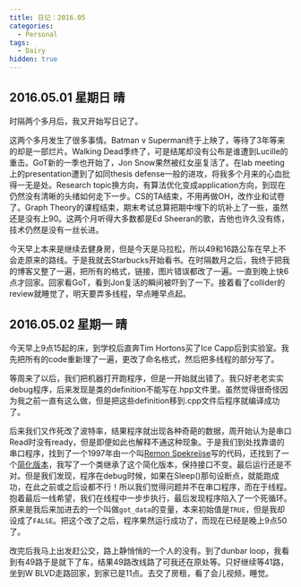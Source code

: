 ```yaml
---
title: 日记：2016.05
categories: 
  - Personal
tags:
  - Dairy
hidden: true
---
```


## 2016.05.01 星期日 晴
时隔两个多月后，我又开始写日记了。

这两个多月发生了很多事情。Batman v Superman终于上映了，等待了3年等来的却是一部烂片。Walking Dead季终了，可是结尾却没有公布是谁遭到Lucille的重击。GoT新的一季也开始了，Jon Snow果然被红女巫复活了。在lab meeting上的presentation遭到了如同thesis defense一般的进攻，将我多个月来的心血批得一无是处。Research topic换方向，有算法优化变成application方向，到现在仍然没有清晰的头绪如何走下一步。CS的TA结束，不用再做OH，改作业和试卷了。Graph Theory的课程结束，期末考试总算把期中埋下的坑补上了一些，虽然还是没有上90。这两个月听得大多数都是Ed Sheeran的歌，吉他也许久没有练，技术仍然是没有一丝长进。

今天早上本来是继续去健身房，但是今天是马拉松，所以49和16路公车在早上不会走原来的路线。于是我就去Starbucks开始看书。在时隔数月之后，我终于把我的博客又整了一遍，把所有的格式，链接，图片错误都改了一遍。一直到晚上快6点才回家。回家看GoT，看到Jon复活的瞬间被吓到了一下。接着看了collider的review就睡觉了，明天要弄多线程，早点睡早点起。

## 2016.05.02 星期一 晴
今天早上9点15起的床，到学校后直奔Tim Hortons买了Ice Capp后到实验室。我先把所有的code重新理了一遍，更改了命名格式，然后把多线程的部分写了。

等周来了以后，我们把机器打开跑程序，但是一开始就出错了。我只好老老实实debug程序，后来发现是类的definition不能写在.hpp文件里。虽然觉得很奇怪因为我之前一直有这么做，但是把这些definition移到.cpp文件后程序就编译成功了。

后来我们又作死改了波特率，结果程序就出现各种奇葩的数据，周开始认为是串口Read时没有ready，但是即便如此也解释不通这种现象。于是我们到处找靠谱的串口程序，找到了一个1997年由一个叫[Remon Spekreijse](http://www.codeguru.com/cpp/i-n/network/serialcommunications/article.php/c2483/A-communication-class-for-serial-port.htm)写的代码，还找到了一个[简化版本](http://www.codeguru.com/cpp/i-n/network/serialcommunications/article.php/c2503/CSerial--A-C-Class-for-Serial-Communications.htm)，我写了一个类继承了这个简化版本，保持接口不变。最后运行还是不对。但是我们发现，程序在debug时候，如果在Sleep()那句设断点，就能跑成功，在此之前或之后设都不行！所以我们觉得问题并不在串口程序，而在于线程。抱着最后一线希望，我们在线程中一步步执行，最后发现程序陷入了一个死循环。原来是我后来加进去的一个叫做`got_data`的变量，本来初始值是`TRUE`，但是我却设成了`FALSE`。把这个改了之后，程序果然运行成功了，而现在已经是晚上9点50了。

改完后我马上出发赶公交，路上静悄悄的一个人的没有。到了dunbar loop，我看到有49路于是就下了车，结果49路改线路了可我还在原处等。只好继续等41路，坐到W BLVD走路回家，到家已是11点。去交了房租，看了会儿视频，睡觉。